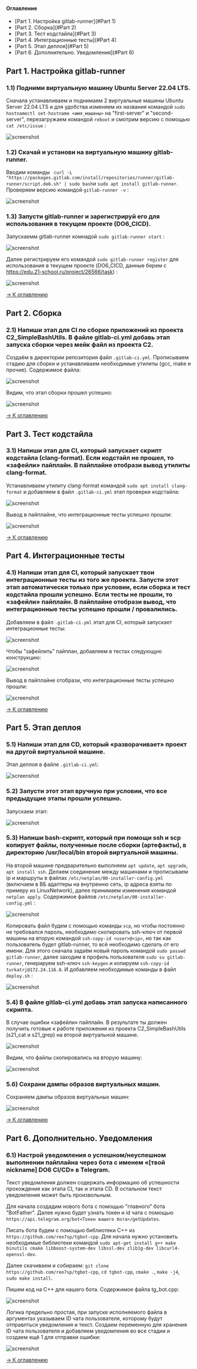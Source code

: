 
<a name="Contents"></a> 
#### Оглавление

- [Part 1. Настройка gitlab-runner](#Part 1)
- [Part 2. Сборка](#Part 2)
- [Part 3. Тест кодстайла](#Part 3)
- [Part 4. Интеграционные тесты](#Part 4)
- [Part 5. Этап деплоя](#Part 5)
- [Part 6. Дополнительно. Уведомления](#Part 6)


<a name="Part 1"></a> 

## Part 1. Настройка gitlab-runner

### 1.1) Подними виртуальную машину Ubuntu Server 22.04 LTS.

Сначала устанавливаем и поднимаем 2 виртуальные машины Ubuntu Server 22.04 LTS и для удобства изменяем их названия командой `sudo hostnamectl set-hostname <имя_машины>` на "first-server" и "second-server", перезагружаем командой `reboot` и смотрим версию с помощью `cat /etc/issue` :

![screenshot](/CICD/src/images/1-1.png)

### 1.2) Скачай и установи на виртуальную машину gitlab-runner.

Вводим команды ` curl -L "https://packages.gitlab.com/install/repositories/runner/gitlab-runner/script.deb.sh" | sudo bash`и `sudo apt install gitlab-runner`. Проверяем версию командой `gitlab-runner -v` :

![screenshot](/CICD/src/images/1-2.png)

### 1.3) Запусти gitlab-runner и зарегистрируй его для использования в текущем проекте (DO6_CICD).

Запускаемм gitlab-runner комнадой `sudo gitlab-runner start` :

![screenshot](/CICD/src/images/1-3.png)

Далее регистрируем его командой `sudo gitlab-runner register` для использования в текущем проекте (DO6_CICD, данные берем с https://edu.21-school.ru/project/26566/task) :

![screenshot](/CICD/src/images/1-4.png)


[-> К оглавлению](#Contents)


<a name="Part 2"></a> 

## Part 2. Сборка

### 2.1) Напиши этап для CI по сборке приложений из проекта C2_SimpleBashUtils. В файле gitlab-ci.yml добавь этап запуска сборки через мейк файл из проекта C2.

Создаём в директории репозитория файл `.gitlab-ci.yml`. Прописываем стадию для сборки и устанавливаем необходимые утилиты (gcc, make и прочие). Содержимое файла:

![screenshot](/CICD/src/images/1-5.png)

Видим, что этап сборки прошел успешно:

![screenshot](/CICD/src/images/1-6.png)

[-> К оглавлению](#Contents)


<a name="Part 3"></a> 

## Part 3. Тест кодстайла

### 3.1) Напиши этап для CI, который запускает скрипт кодстайла (clang-format). Если кодстайл не прошел, то «зафейли» пайплайн. В пайплайне отобрази вывод утилиты clang-format.


Устанавливаем утилиту clang-format командой `sudo apt install clang-format` и добавляем в файл `.gitlab-ci.yml` этап проверки кодстайла:

![screenshot](/CICD/src/images/3-1.png)

Вывод в пайплайне, что интеграционные тесты успешно прошли:

![screenshot](/CICD/src/images/3-2.png)


[-> К оглавлению](#Contents)




<a name="Part 4"></a> 

## Part 4. Интеграционные тесты

### 4.1)  Напиши этап для CI, который запускает твои интеграционные тесты из того же проекта. Запусти этот этап автоматически только при условии, если сборка и тест кодстайла прошли успешно. Если тесты не прошли, то «зафейли» пайплайн. В пайплайне отобрази вывод, что интеграционные тесты успешно прошли / провалились.



Добавляем в файл `.gitlab-ci.yml` этап для CI, который запускает интеграционные тесты:

![screenshot](/CICD/src/images/4-1.png)

Чтобы "зафейлить" пайплан, добавляем в тестах следующую конструкцию:

![screenshot](/CICD/src/images/4-2.png)

Вывод в пайплайне отобрази, что интеграционные тесты успешно прошли:

![screenshot](/CICD/src/images/4-3.png)



[-> К оглавлению](#Contents)



<a name="Part 5"></a> 

## Part 5. Этап деплоя

### 5.1) Напиши этап для CD, который «разворачивает» проект на другой виртуальной машине.

Этап деплоя в файле `.gitlab-ci.yml`:

![screenshot](/CICD/src/images/5-1.png)

### 5.2) Запусти этот этап вручную при условии, что все предыдущие этапы прошли успешно.

Запускаем этап:

![screenshot](/CICD/src/images/5-2.png)

### 5.3) Напиши bash-скрипт, который при помощи ssh и scp копирует файлы, полученные после сборки (артефакты), в директорию /usr/local/bin второй виртуальной машины.

На второй машине предварительно выполняем `apt update`, `apt upgrade`, `apt install ssh`.
Делаем соединение между машинами и прописываем ip и маршруты в файлах `/etc/netplan/00-installer-config.yml` (включаем в ВБ адаптеры на внутренню сеть, ip адреса взяты по примеру из LinuxNetwork), далее принимаем изменения командой `netplan apply`. Содержимое файлов `/etc/netplan/00-installer-config.yml` :

![screenshot](/CICD/src/images/5-3-1.png)

Копировать файл будем с помощью команды `scp`, но чтобы постоянно не требовался пароль, необходимо скопировать ssh-ключ от первой машины на вторую командой `ssh-copy-id <user>@<ip>`, но так как пользователь будет gitlab-runner, то всё необходимо сделать от его имени. Для этого сначала задаём новый пароль командой `sudo passwd gitlab-runner`, далее заходим в профиль пользователя `sudo su gitlab-runner`, генерируем ssh-ключ `ssh-keygen` и копируем `ssh-copy-id turkatrj@172.24.116.8`. И добавляем необходимые команды в файл `deploy.sh` : 

![screenshot](/CICD/src/images/5-3-2.png)


### 5.4) В файле gitlab-ci.yml добавь этап запуска написанного скрипта.

В случае ошибки «зафейли» пайплайн. В результате ты должен получить готовые к работе приложения из проекта C2_SimpleBashUtils (s21_cat и s21_grep) на второй виртуальной машине.

![screenshot](/CICD/src/images/5-1.png)

Видим, что файлы скопировались на вторую машину:

![screenshot](/CICD/src/images/5-4-2.png)

### 5.6) Сохрани дампы образов виртуальных машин.

Сохраняем дампы образов виртуальных машин:

![screenshot](/CICD/src/images/5-1.png)



[-> К оглавлению](#Contents)





<a name="Part 6"></a> 

## Part 6. Дополнительно. Уведомления

### 6.1) Настрой уведомления о успешном/неуспешном выполнении пайплайна через бота с именем «[твой nickname] DO6 CI/CD» в Telegram.

Текст уведомления должен содержать информацию об успешности прохождения как этапа CI, так и этапа CD.
В остальном текст уведомления может быть произвольным.

Для начала создадим нового бота с помощью "главного" бота "BotFather". Далее нужно будет узнать токен и id чата с помощью `https://api.telegram.org/bot<Токен вашего бота>/getUpdates`.

Писать бота будем с помощью библиотеки С++ из `https://github.com/reo7sp/tgbot-cpp`.
Для начала нужно установить необходимые библиотеки командой `sudo apt-get install g++ make binutils cmake libboost-system-dev libssl-dev zlib1g-dev libcurl4-openssl-dev`.

Далее скачиваем и собираем: `git clone https://github.com/reo7sp/tgbot-cpp`, `cd tgbot-cpp`, `cmake .`, `make -j4`, `sudo make install`.


Пишем код на С++ для нашего бота. Содержимое файла tg_bot.cpp:


![screenshot](/CICD/src/images/6-1.png)


Логика предельно простая, при запуске исполняемого файла в аргументах указываем ID чата пользователя, которому будут отправлться уведомления и текст. Создаем переменную для хранения ID чата пользователя и добавляем уведомления во все стадии и создаем ещё 1 для отправки ошибки:


![screenshot](/CICD/src/images/6-2.png)


[-> К оглавлению](#Contents)

